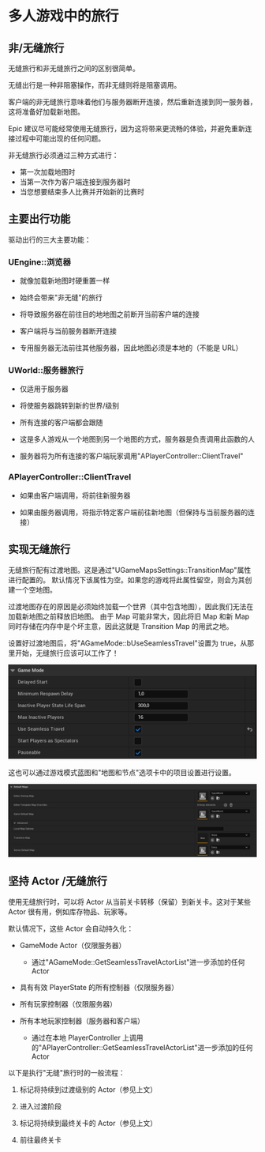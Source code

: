 # 多人游戏中的旅行

## 非/无缝旅行​

无缝旅行和非无缝旅行之间的区别很简单。

无缝出行是一种非阻塞操作，而非无缝则将是阻塞调用。

客户端的非无缝旅行意味着他们与服务器断开连接，然后重新连接到同一服务器，这将准备好加载新地图。

Epic 建议尽可能经常使用无缝旅行，因为这将带来更流畅的体验，并避免重新连接过程中可能出现的任何问题。

非无缝旅行必须通过三种方式进行：

- 第一次加载地图时
- 当第一次作为客户端连接到服务器时
- 当您想要结束多人比赛并开始新的比赛时

## 主要出行功能​

驱动出行的三大主要功能：

### UEngine::浏览器​

- 就像加载新地图时硬重置一样

- 始终会带来"非无缝"的旅行

- 将导致服务器在前往目的地地图之前断开当前客户端的连接

- 客户端将与当前服务器断开连接

- 专用服务器无法前往其他服务器，因此地图必须是本地的（不能是 URL）

### UWorld::服务器旅行​

- 仅适用于服务器

- 将使服务器跳转到新的世界/级别

- 所有连接的客户端都会跟随

- 这是多人游戏从一个地图到另一个地图的方式，服务器是负责调用此函数的人

- 服务器将为所有连接的客户端玩家调用"APlayerController::ClientTravel"

### APlayerController::ClientTravel​

- 如果由客户端调用，将前往新服务器

- 如果由服务器调用，将指示特定客户端前往新地图（但保持与当前服务器的连接）

## 实现无缝旅行​

无缝旅行配有过渡地图。这是通过"UGameMapsSettings::TransitionMap"属性进行配置的。
默认情况下该属性为空。如果您的游戏将此属性留空，则会为其创建一个空地图。

过渡地图存在的原因是必须始终加载一个世界（其中包含地图），因此我们无法在加载新地图之前释放旧地图。
由于 Map 可能非常大，因此将旧 Map 和新 Map 同时存储在内存中是个坏主意，因此这就是 Transition Map 的用武之地。

设置好过渡地图后，将"AGameMode::bUseSeamlessTravel"设置为 true，从那里开始，无缝旅行应该可以工作了！

![无缝旅行设置](../images/image-11.png)

这也可以通过游戏模式蓝图和"地图和节点"选项卡中的项目设置进行设置。

![项目地图设置](../images/image-12.png)

## 坚持 Actor /无缝旅行​

使用无缝旅行时，可以将 Actor 从当前关卡转移（保留）到新关卡。这对于某些 Actor 很有用，例如库存物品、玩家等。

默认情况下，这些 Actor 会自动持久化：

- GameMode Actor（仅限服务器）
  - 通过"AGameMode::GetSeamlessTravelActorList"进一步添加的任何 Actor

- 具有有效 PlayerState 的所有控制器（仅限服务器）

- 所有玩家控制器（仅限服务器）

- 所有本地玩家控制器（服务器和客户端）
  - 通过在本地 PlayerController 上调用的"APlayerController::GetSeamlessTravelActorList"进一步添加的任何 Actor

以下是执行"无缝"旅行时的一般流程：

1. 标记将持续到过渡级别的 Actor（参见上文）

2. 进入过渡阶段

3. 标记将持续到最终关卡的 Actor（参见上文）

4. 前往最终关卡
